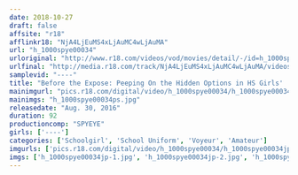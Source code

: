 ```yaml
---
date: 2018-10-27
draft: false
affsite: "r18"
afflinkr18: "NjA4LjEuMS4xLjAuMC4wLjAuMA"
url: "h_1000spye00034"
urloriginal: "http://www.r18.com/videos/vod/movies/detail/-/id=h_1000spye00034"
urlfinal: "http://media.r18.com/track/NjA4LjEuMS4xLjAuMC4wLjAuMA/videos/vod/movies/detail/-/id=h_1000spye00034"
samplevid: "----"
title: "Before the Expose: Peeping On the Hidden Options in HS Girls' 'Reflexology' Salons"
mainimgurl: "pics.r18.com/digital/video/h_1000spye00034/h_1000spye00034ps.jpg"
mainimgs: "h_1000spye00034ps.jpg"
releasedate: "Aug. 30, 2016"
duration: 92
productioncomp: "SPYEYE"
girls: ['----']
categories: ['Schoolgirl', 'School Uniform', 'Voyeur', 'Amateur']
imgurls: ['pics.r18.com/digital/video/h_1000spye00034/h_1000spye00034jp-1.jpg', 'pics.r18.com/digital/video/h_1000spye00034/h_1000spye00034jp-2.jpg', 'pics.r18.com/digital/video/h_1000spye00034/h_1000spye00034jp-3.jpg', 'pics.r18.com/digital/video/h_1000spye00034/h_1000spye00034jp-4.jpg', 'pics.r18.com/digital/video/h_1000spye00034/h_1000spye00034jp-5.jpg', 'pics.r18.com/digital/video/h_1000spye00034/h_1000spye00034jp-6.jpg', 'pics.r18.com/digital/video/h_1000spye00034/h_1000spye00034jp-7.jpg', 'pics.r18.com/digital/video/h_1000spye00034/h_1000spye00034jp-8.jpg', 'pics.r18.com/digital/video/h_1000spye00034/h_1000spye00034jp-9.jpg', 'pics.r18.com/digital/video/h_1000spye00034/h_1000spye00034jp-10.jpg', 'pics.r18.com/digital/video/h_1000spye00034/h_1000spye00034jp-11.jpg', 'pics.r18.com/digital/video/h_1000spye00034/h_1000spye00034jp-12.jpg', 'pics.r18.com/digital/video/h_1000spye00034/h_1000spye00034jp-13.jpg', 'pics.r18.com/digital/video/h_1000spye00034/h_1000spye00034jp-14.jpg', 'pics.r18.com/digital/video/h_1000spye00034/h_1000spye00034jp-15.jpg', 'pics.r18.com/digital/video/h_1000spye00034/h_1000spye00034jp-16.jpg', 'pics.r18.com/digital/video/h_1000spye00034/h_1000spye00034jp-17.jpg', 'pics.r18.com/digital/video/h_1000spye00034/h_1000spye00034jp-18.jpg', 'pics.r18.com/digital/video/h_1000spye00034/h_1000spye00034jp-19.jpg', 'pics.r18.com/digital/video/h_1000spye00034/h_1000spye00034jp-20.jpg']
imgs: ['h_1000spye00034jp-1.jpg', 'h_1000spye00034jp-2.jpg', 'h_1000spye00034jp-3.jpg', 'h_1000spye00034jp-4.jpg', 'h_1000spye00034jp-5.jpg', 'h_1000spye00034jp-6.jpg', 'h_1000spye00034jp-7.jpg', 'h_1000spye00034jp-8.jpg', 'h_1000spye00034jp-9.jpg', 'h_1000spye00034jp-10.jpg', 'h_1000spye00034jp-11.jpg', 'h_1000spye00034jp-12.jpg', 'h_1000spye00034jp-13.jpg', 'h_1000spye00034jp-14.jpg', 'h_1000spye00034jp-15.jpg', 'h_1000spye00034jp-16.jpg', 'h_1000spye00034jp-17.jpg', 'h_1000spye00034jp-18.jpg', 'h_1000spye00034jp-19.jpg', 'h_1000spye00034jp-20.jpg']
---
```

